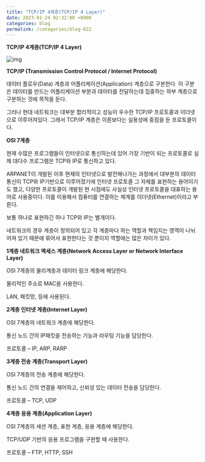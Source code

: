 ```yaml
---
title: "TCP/IP 4계층(TCP/IP 4 Layer)"
date: 2023-01-24 02:32:00 +0900
categories: blog
permalink: /categories/blog-022
---
```


**TCP/IP 4계층(TCP/IP 4 Layer)**

![img](https://img1.daumcdn.net/thumb/R1280x0/?scode=mtistory2&fname=https%3A%2F%2Ft1.daumcdn.net%2Fcfile%2Ftistory%2F213F623C566BAE253B)

**TCP/IP (Transmission Control Protocol / Internet Protocol)**

데이터 플로우(Data) 계층과 어플리케이션(Application) 계층으로 구분한다. 이 구분은 데이터를 만드는 어플리케이션 부분과 데이터를 전달하는데 집중하는 하부 계층으로 구분하는 것에 목적을 둔다.

그러나 현대 네트워크는 대부분 합리적이고 성능이 우수한 TCP/IP 프로토콜과 이더넷으로 이루어져있다. 그래서 TCP/IP 계층은 이론보다는 실용성에 중점을 둔 프로토콜이다.

**OSI 7계층**

현재 수많은 프로그램들이 인터넷으로 통신하는데 있어 가장 기반이 되는 프로토콜로 실제 대다수 프로그램은 TCP와 IP로 통신하고 있다. 

ARPANET이 개발된 이후 현재의 인터넷으로 발전해나가는 과정에서 대부분의 데이터 통신이 TCP와 IP기반으로 이루어졌기에 인터넷 프로토콜 그 자체를 표현하는 용어이기도 했고, 다양한 프로토콜이 개발된 현 시점에도 사실상 인터넷 프로토콜을 대표하는 용어로 사용중이다. 이를 이용해서 컴퓨터를 연결하는 체계를 이더넷(Ethernet)이라고 부른다.



보통 하나로 표현하긴 하나 TCP와 IP는 별개이다. 

네트워크의 경우 계층이 정의되어 있고 각 계층마다 하는 역할과 책임지는 영역이 나뉘어져 있기 때문에 묶어서 표현한다는 것 뿐이지 역할에는 많은 차이가 있다.

**1계층 네트워크 액세스 계층(Network Access Layer or Network Interface Layer)**

OSI 7계층의 물리계층과 데이터 링크 계층에 해당한다.

물리적인 주소로 MAC을 사용한다.

LAN, 패킷망, 등에 사용된다.

 

**2계층 인터넷 계층(Internet Layer)**

OSI 7계층의 네트워크 계층에 해당한다. 

통신 노드 간의 IP패킷을 전송하는 기능과 라우팅 기능을 담당한다.

프로토콜 – IP, ARP, RARP



**3계층 전송 계층(Transport Layer)**

OSI 7계층의 전송 계층에 해당한다.

통신 노드 간의 연결을 제어하고, 신뢰성 있는 데이터 전송을 담당한다.

프로토콜 – TCP, UDP

 

**4계층 응용 계층(Application Layer)**

OSI 7계층의 세션 계층, 표현 계층, 응용 계층에 해당한다.

TCP/UDP 기반의 응용 프로그램을 구현할 때 사용한다.

프로토콜 – FTP, HTTP, SSH

